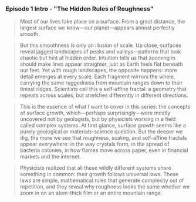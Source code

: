 ### Episode 1 Intro - "The Hidden Rules of Roughness"

> Most of our lives take place on a surface. From a great distance, the largest surface we know—our planet—appears almost perfectly smooth.

> But this smoothness is only an illusion of scale. Up close, surfaces reveal jagged landscapes of peaks and valleys—patterns that look chaotic but hint at hidden order. Intuition tells us that zooming in should make lines appear straighter, just as Earth feels flat beneath our feet. Yet with rough landscapes, the opposite happens: more detail emerges at every scale. Each fragment mirrors the whole, carrying the same ruggedness from mountain ranges down to their tiniest ridges. Scientists call this a self-affine fractal: a geometry that repeats across scales, but stretches differently in different directions.

> This is the essence of what I want to cover in this series: the concepts of surface growth, which—perhaps surprisingly—were mostly uncovered not by geologists, but by physicists working in a field called complex systems. At first glance, surface growth seems like a purely geological or materials-science question. But the deeper we dig, the more we see that roughness, scaling, and self-affine fractals appear everywhere: in the way crystals form, in the spread of bacteria colonies, in how flames move across paper, even in financial markets and the internet.

> Physicists realized that all these wildly different systems share something in common: their growth follows universal laws. These laws are simple, mathematical rules that generate complexity out of repetition, and they reveal why roughness looks the same whether we zoom in on an atom-thick film or an entire mountain range.